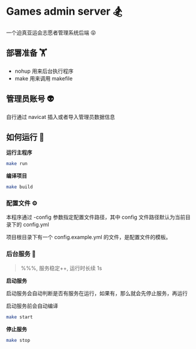 # Games admin server 🏂

一个迫真亚运会志愿者管理系统后端 😝

## 部署准备 🏋️

- nohup 用来后台执行程序
- make 用来调用 makefile

## 管理员账号 👽

自行通过 navicat 插入或者导入管理员数据信息

## 如何运行 🚀

**运行主程序**

```bash
make run
```

**编译项目**

```bash
make build
```

### 配置文件 ⚙️

本程序通过 -config 参数指定配置文件路径，其中 config 文件路径默认为当前目录下的 config.yml

项目根目录下有一个 config.example.yml 的文件，是配置文件的模板。

### 后台服务 🐸

> %%%, 服务稳定++, 运行时长续 1s

**启动服务**

启动服务会自动判断是否有服务在运行，如果有，那么就会先停止服务，再运行

启动服务前会自动编译

```bash
make start
```

**停止服务**

```bash
make stop
```
